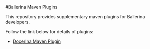 #Ballerina Maven Plugins

This repository provides supplementary maven plugins for Ballerina developers.

Follow the link below for details of plugins:

* [Docerina Maven Plugin](docs/DocerinaMavenPlugin.md)
